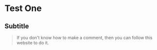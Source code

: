 # Test One

## Subtitle

> If you don't know how to make a comment, then you can follow this website to do it.
